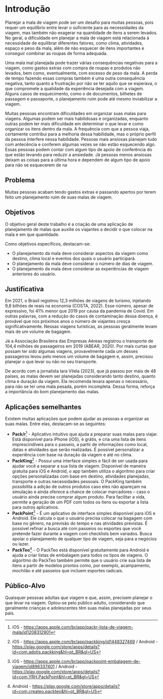 # Introdução

Planejar a mala de viagem pode ser um desafio para muitas pessoas, pois requer um equilíbrio entre levar o suficiente para as necessidades da viagem, mas também não exagerar na quantidade de itens a serem levados. No geral, a dificuldade em planejar a mala de viagem está relacionada à necessidade de equilibrar diferentes fatores, como clima, atividades, espaço e peso da mala, além de não esquecer de itens importantes e conseguir combinar as roupas de forma adequada.

Uma mala mal planejada pode trazer várias consequências negativas para a viagem, como gastos extras com compra de roupas e produtos não levados, bem como, eventualmente, com excesso de peso da mala. A perda de tempo fazendo essas compras também é uma outra consequência negativa, tanto quanto a frustração por não se ter aquilo que se esperava, o que compromete a qualidade da experiência desejada com a viagem. Alguns casos de esquecimento, como o de documentos, bilhetes de passagem e passaporte, o planejamento ruim pode até mesmo inviabilizar a viagem.

Muitas pessoas encontram dificuldades em organizar suas malas para viagens. Algumas podem ser mais habilidosas e organizadas, enquanto outras podem ter mais dificuldade em determinar o que levar e como organizar os itens dentro da mala. A frequência com que a pessoa viaja, certamente contribui para a melhoria dessa habilidade, mas o próprio perfil da pessoa interfere nessa habilidade. Pessoas mais ansiosas planejam tudo com antecência e conferem algumas vezes se não estão esquecendo algo. Essas pessoas podem contar com algum tipo de apoio de conferência do que estão levando para reduzir a ansiedade. Já pessoas menos ansiosas deixam as coisas para a última hora e dependem de algum tipo de apoio para não se esquecerem de na


## Problema

Muitas pessoas acabam tendo gastos extras e passando apertos por terem feito um planejamento ruim de suas malas de viagem.


## Objetivos

O objetivo geral deste trabalho é a criação de uma aplicação de planejamento de malas que auxilie os viajantes a decidir o que colocar na mala e em que quantidade.

Como objetivos específicos, destacam-se:

- O planejamento da mala deve considerar aspectos da viagem como destino, clima local e eventos dos quais o usuário participará.
-	O planejamento da mala deve considerar o número de dias de viagem.
-	O planejamento da mala deve considerar as experiências de viagem anteriores do usuário.


## Justificativa

Em 2021, o Brasil registrou 12,3 milhões de viagens de turismo, injetando 9,8 bilhões de reais na economia (COSTA, 2022). Esse número, apesar de expressivo, foi 41% menor que 2019 por causa da pandemia de Covid. Em outras palavras, com a redução do casos de contaminação dessa doença, é provável que nos próximos anos o número de viajantes cresça significativamente. Nessas viagens turísticas, as pessoas geralmente levam mais de um volume de bagagem.

Já a Associação Brasileira das Empresas Aéreas registrou o transporte de 104,4 milhões de passageiros em 2019 (ABEAR, 2020). Por mais curtas que possam ter sido algumas viagens, provavelmente cada um desses passageiros levou pelo menos um volume de bagagem e, assim, precisou planejar o que levar ou não no seu transporte.

De acordo com a jornalista Iara Vilela (2023), que já passou por mais de 48 países, as malas devem ser planejadas considerando tanto destino, quanto clima e duração da viagem. Ela recomenda levara apenas o necessário, para não se ter uma mala pesada, porém incompleta. Dessa forma, reforça a importância do bom planejamento das malas.


## Aplicações semelhantes

Existem muitas aplicações que podem ajudar as pessoas a organizar as suas malas. Entre elas, destacam-se as seguintes:

-	**Pack/r**[^1] - Aplicativo intuitivo que ajuda a preparar suas malas para viajar. Está disponível para iPhone (iOS), é grátis, e cria uma lista de itens imprescindíveis para o passeio, a partir de informações como local, datas e atividades que serão realizadas. É possível personalizar a experiência com base na duração da viagem e até no clima. 
-	**PackKing**[^2] - Possui uma interface simples e fácil de ser usada para ajudar você a separar a sua lista de viagem. Disponível de maneira gratuita para iOS e Android, o app também utiliza o algoritmo para criar opções personalizadas com base em destino, atividades planejadas, transporte e outras necessidades pessoais. O PackKing também possibilita a adição de outros produtos caso eles não apareçam na simulação e ainda oferece a chance de colocar marcadores – caso o usuário ainda precise comprar algum produto. Para facilitar a vida, permite a  geração de um PDF com todos os itens ou exportar a lista para outros aplicativos.
-	**PackPoint**[^3] - É um aplicativo de interface simples disponível para iOS e Android. Ele calcula o que o usuário precisa colocar na bagagem com base no gênero, na previsão do tempo e nas atividades previstas. É possível refinar a busca até com passeios ou esportes que você pretende fazer durante a viagem com checklists bem variados. Busca apoiar o planejamento de qualquer tipo de viagem, seja para a negócios ou lazer.
-	**PackTeo**[^4] - O PackTeo está disponível gratuitamente para Android e ajuda a criar listas de embalagem para todos os tipos de viagens. O algoritmo do PackTeo também permite que o usuário crie sua lista de itens a partir de modelos prontos como, por exemplo, acampamento, mochilão e até passeios que incluem esportes radicais.

[^1]: iOS - https://apps.apple.com/br/app/packr-lista-de-viagem-mala/id1208312901
[^2]: iOS - https://apps.apple.com/br/app/packking/id1448327469 / Android - https://play.google.com/store/apps/details?id=com.adotis.packking&hl=pt_BR&gl=US
[^3]: iOS - https://apps.apple.com/br/app/packpoint-embalagem-de-viagem/id896337401 / Android - https://play.google.com/store/apps/details?id=com.YRH.PackPoint&hl=pt_BR&gl=US
[^4]: Android - https://play.google.com/store/apps/details?id=com.createo.packteo&hl=pt_BR&gl=US


## Público-Alvo

Quaisquer pessoas adultas que viagem e que, assim, precisem planejar o que levar na viagem. Optou-se pelo público adulto, considerando que geralmente crianças e adolescentes têm suas malas planejadas por seus pais.
